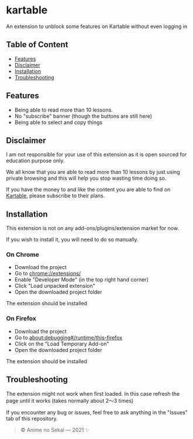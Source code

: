 # kartable

 An extension to unblock some features on Kartable without even logging in

## Table of Content

- [Features](#features)
- [Disclaimer](#disclaimer)
- [Installation](#installation)
- [Troubleshooting](#troubleshooting)

## Features

- Being able to read more than 10 lessons.
- No "subscribe" banner (though the buttons are still here)
- Being able to select and copy things

## Disclaimer

I am not responsible for your use of this extension as it is open sourced for education purpose only.

We all know that you are able to read more than 10 lessons by just using private browsing and this will help you stop wasting time doing so.

If you have the money to and like the content you are able to find on [Kartable](https://www.kartable.fr), please subscribe to their plans.

## Installation

This extension is not on any add-ons/plugins/extension market for now.

If you wish to install it, you will need to do so manually.

### On Chrome

- Download the project
- Go to [chrome://extensions/](chrome://extensions/)
- Enable "Developer Mode" (in the top right hand corner)
- Click "Load unpacked extension"
- Open the downloaded project folder

The extension should be installed

### On Firefox

- Download the project
- Go to [about:debugging#/runtime/this-firefox](about:debugging#/runtime/this-firefox)
- Click on the "Load Temporary Add-on"
- Open the downloaded project folder

The extension should be installed

## Troubleshooting

The extension might not work when first loaded. In this case refresh the page until it works (takes normally about 2〜3 times)

If you encounter any bug or issues, feel free to ask anything in the "Issues" tab of this repository.

> © Anime no Sekai — 2021 ✨

